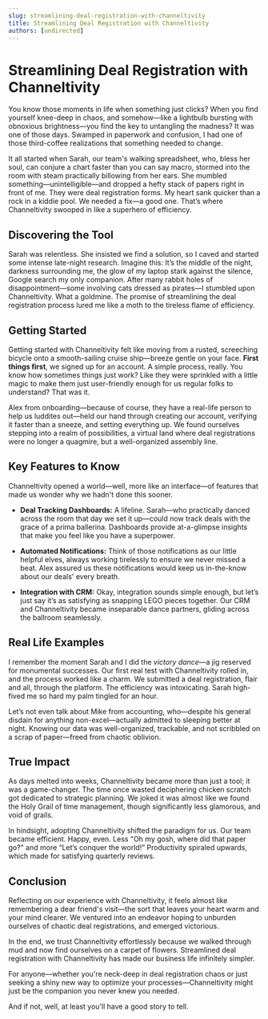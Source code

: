 ```yaml
---
slug: streamlining-deal-registration-with-channeltivity
title: Streamlining Deal Registration with Channeltivity
authors: [undirected]
---
```



# Streamlining Deal Registration with Channeltivity

You know those moments in life when something just clicks? When you find yourself knee-deep in chaos, and somehow—like a lightbulb bursting with obnoxious brightness—you find the key to untangling the madness? It was one of those days. Swamped in paperwork and confusion, I had one of those third-coffee realizations that something needed to change.

It all started when Sarah, our team's walking spreadsheet, who, bless her soul, can conjure a chart faster than you can say macro, stormed into the room with steam practically billowing from her ears. She mumbled something—unintelligible—and dropped a hefty stack of papers right in front of me. They were deal registration forms. My heart sank quicker than a rock in a kiddie pool. We needed a fix—a good one. That’s where Channeltivity swooped in like a superhero of efficiency.

## Discovering the Tool

Sarah was relentless. She insisted we find a solution, so I caved and started some intense late-night research. Imagine this: It’s the middle of the night, darkness surrounding me, the glow of my laptop stark against the silence, Google search my only companion. After many rabbit holes of disappointment—some involving cats dressed as pirates—I stumbled upon Channeltivity. What a goldmine. The promise of streamlining the deal registration process lured me like a moth to the tireless flame of efficiency.

## Getting Started

Getting started with Channeltivity felt like moving from a rusted, screeching bicycle onto a smooth-sailing cruise ship—breeze gentle on your face. **First things first**, we signed up for an account. A simple process, really. You know how sometimes things just work? Like they were sprinkled with a little magic to make them just user-friendly enough for us regular folks to understand? That was it. 

Alex from onboarding—because of course, they have a real-life person to help us luddites out—held our hand through creating our account, verifying it faster than a sneeze, and setting everything up. We found ourselves stepping into a realm of possibilities, a virtual land where deal registrations were no longer a quagmire, but a well-organized assembly line.

## Key Features to Know

Channeltivity opened a world—well, more like an interface—of features that made us wonder why we hadn't done this sooner. 

- **Deal Tracking Dashboards:** A lifeline. Sarah—who practically danced across the room that day we set it up—could now track deals with the grace of a prima ballerina. Dashboards provide at-a-glimpse insights that make you feel like you have a superpower.

- **Automated Notifications:** Think of those notifications as our little helpful elves, always working tirelessly to ensure we never missed a beat. Alex assured us these notifications would keep us in-the-know about our deals' every breath.

- **Integration with CRM:** Okay, integration sounds simple enough, but let’s just say it’s as satisfying as snapping LEGO pieces together. Our CRM and Channeltivity became inseparable dance partners, gliding across the ballroom seamlessly.

## Real Life Examples

I remember the moment Sarah and I did the *victory dance*—a jig reserved for monumental successes. Our first real test with Channeltivity rolled in, and the process worked like a charm. We submitted a deal registration, flair and all, through the platform. The efficiency was intoxicating. Sarah high-fived me so hard my palm tingled for an hour.

Let’s not even talk about Mike from accounting, who—despite his general disdain for anything non-excel—actually admitted to sleeping better at night. Knowing our data was well-organized, trackable, and not scribbled on a scrap of paper—freed from chaotic oblivion.

## True Impact

As days melted into weeks, Channeltivity became more than just a tool; it was a game-changer. The time once wasted deciphering chicken scratch got dedicated to strategic planning. We joked it was almost like we found the Holy Grail of time management, though significantly less glamorous, and void of grails.

In hindsight, adopting Channeltivity shifted the paradigm for us. Our team became efficient. Happy, even. Less "Oh my gosh, where did that paper go?" and more “Let’s conquer the world!” Productivity spiraled upwards, which made for satisfying quarterly reviews.

## Conclusion

Reflecting on our experience with Channeltivity, it feels almost like remembering a dear friend's visit—the sort that leaves your heart warm and your mind clearer. We ventured into an endeavor hoping to unburden ourselves of chaotic deal registrations, and emerged victorious.

In the end, we trust Channeltivity effortlessly because we walked through mud and now find ourselves on a carpet of flowers. Streamlined deal registration with Channeltivity has made our business life infinitely simpler.

For anyone—whether you're neck-deep in deal registration chaos or just seeking a shiny new way to optimize your processes—Channeltivity might just be the companion you never knew you needed.

And if not, well, at least you’ll have a good story to tell.
```
